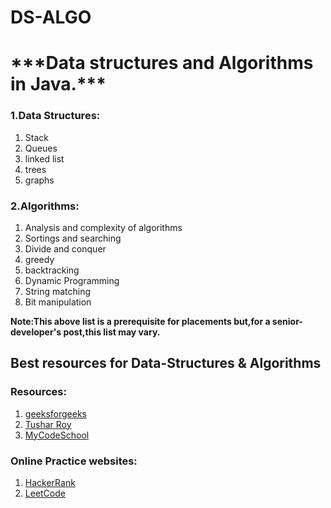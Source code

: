# DS-ALGO
 <h1>***Data structures and Algorithms in Java.***</h1>
  
<h3>1.Data Structures:</h3>
            <ol>
              <li>Stack</li>
              <li>Queues</li>
              <li>linked list</li>
              <li>trees</li>
              <li>graphs</li>
            </ol>    
<h3>2.Algorithms:</h3>
            <ol>
              <li>Analysis and complexity of algorithms</li>
              <li>Sortings and searching</li>
              <li>Divide and conquer</li>
              <li>greedy</li>
              <li>backtracking</li>
              <li>Dynamic Programming</li>
              <li>String matching</li>
              <li>Bit manipulation</li>
            </ol>  
  
  <b size>Note:This above list is a prerequisite for placements but,for a senior-developer's post,this list may vary.</b> 
    
  
<div>
 <h2>Best resources for Data-Structures & Algorithms </h2>
  <h3>Resources:</h3>
               <ol>
                <li><a href="www.geeksforgeeks.org">geeksforgeeks</a></li>
                <li><a href="https://www.youtube.com/channel/UCZLJf_R2sWyUtXSKiKlyvAw">Tushar Roy</a></li>
                <li><a href="https://www.youtube.com/user/mycodeschool">MyCodeSchool</a></li>
              </ol>
 <h3>Online Practice websites:</h3>
                            <ol>
                              <li><a href="https://www.hackerrank.com/">HackerRank</a></li>
                              <li><a href="https://leetcode.com/problemset/all/">LeetCode</a></li>
                            </ol> 
</div>
